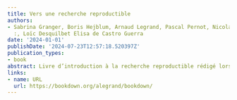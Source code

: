 ```yaml
---
title: Vers une recherche reproductible
authors:
- Sabrina Granger, Boris Hejblum, Arnaud Legrand, Pascal Pernot, Nicolas Rougier Facilitatrice
  :, Loïc Desquilbet Elisa de Castro Guerra
date: '2024-01-01'
publishDate: '2024-07-23T12:57:18.520397Z'
publication_types:
- book
abstract: Livre d’introduction à la recherche reproductible rédigé lors d’un booksprint.
links:
- name: URL
  url: https://bookdown.org/alegrand/bookdown/
---
```

